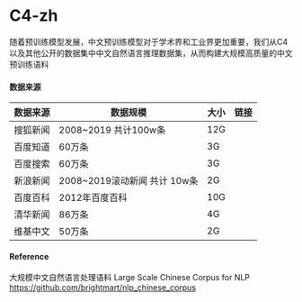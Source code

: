 # C4-zh

随着预训练模型发展，中文预训练模型对于学术界和工业界更加重要，我们从C4 以及其他公开的数据集中中文自然语言推理数据集，从而构建大规模高质量的中文预训练语料

#### 数据来源

| 数据来源 | 数据规模                       | 大小 | 链接 |
| -------- | ------------------------------ | ---- | ---- |
| 搜狐新闻 | 2008~2019 共计100w条  |   12G    |      |
| 百度知道     |      60万条              |  3G |     |
|  百度搜索       |     60万条                           |   3G   |      |
| 新浪新闻 | 2008~2019滚动新闻  共计 10w条              |   2G   |      |
| 百度百科    |      2012年百度百科              |  10G  |      |
| 清华新闻       |    86万条                            |  4G    |      |
| 维基中文       |    50万条                            |  2G    |      |


#### Reference

大规模中文自然语言处理语料 Large Scale Chinese Corpus for NLP  https://github.com/brightmart/nlp_chinese_corpus

